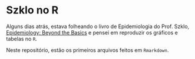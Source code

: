 # Szklo no R

<!-- badges: start -->

<!-- badges: end -->

Alguns dias atrás, estava folheando o livro de Epidemiologia do Prof. Szklo, [Epidemiology: Beyond the Basics](https://www.amazon.com.br/Epidemiology-Beyond-Basics-Moyses-Szklo/dp/128411659X/ref=sr_1_4?__mk_pt_BR=%C3%85M%C3%85%C5%BD%C3%95%C3%91&crid=302LASJNN9QNH&keywords=beyonds+of+basics&qid=1651446993&sprefix=beyonds+of+basics%2Caps%2C658&sr=8-4&ufe=app_do%3Aamzn1.fos.25548f35-0de7-44b3-b28e-0f56f3f96147) e pensei em reproduzir os gráficos e tabelas no `R`.

Neste repositório, estão os primeiros arquivos feitos em `Rmarkdown`.
